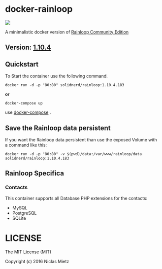 # docker-rainloop
[![](https://images.microbadger.com/badges/image/solidnerd/rainloop.svg)](http://microbadger.com/images/solidnerd/rainloop "Get your own image badge on microbadger.com")

A minimalistic docker version of [Rainloop Community Edition](http://www.rainloop.net/)

## Version: [1.10.4](http://www.rainloop.net/changelog/)

## Quickstart

To Start the container use the following command.

```
docker run -d -p "80:80" solidnerd/rainloop:1.10.4.183
```

**or**

```
docker-compose up
```

use [docker-compose](https://github.com/docker/compose) .

## Save the Rainloop data persistent
If you want the Rainloop data persistent than use the exposed Volume with a command like this:
```
docker run -d -p "80:80" -v $(pwd)/data:/var/www/rainloop/data solidnerd/rainloop:1.10.4.183
```

## Rainloop Specifica

### Contacts
This container supports all Database PHP extensions for the contacts:
- MySQL
- PostgreSQL
- SQLite


# LICENSE
The MIT License (MIT)

Copyright (c) 2016 Niclas Mietz

